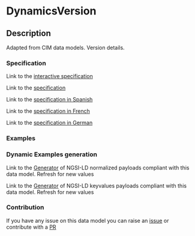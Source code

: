 # DynamicsVersion

## Description 

Adapted from CIM data models. Version details.
### Specification

Link to the [interactive specification](https://swagger.lab.fiware.org/?url=https://smart-data-models.github.io/dataModel.EnergyCIM/DynamicsVersion/swagger.yaml)

Link to the [specification](https://smart-data-models.github.io/dataModel.EnergyCIM/DynamicsVersion/doc/spec.md)

Link to the [specification in Spanish](https://smart-data-models.github.io/dataModel.EnergyCIM/DynamicsVersion/doc/spec_ES.md)

Link to the [specification in French](https://smart-data-models.github.io/dataModel.EnergyCIM/DynamicsVersion/doc/spec_FR.md)

Link to the [specification in German](https://smart-data-models.github.io/dataModel.EnergyCIM/DynamicsVersion/doc/spec_DE.md)
### Examples
### Dynamic Examples generation

Link to the [Generator](https://smartdatamodels.org/extra/ngsi-ld_generator_v0.92.php?schemaUrl=https://raw.githubusercontent.com/smart-data-models/dataModel.EnergyCIM/master/DynamicsVersion/schema.json&email=info@smartdatamodels.org) of NGSI-LD normalized payloads compliant with this data model. Refresh for new values

Link to the [Generator](https://smartdatamodels.org/extra/ngsi-ld_generator_keyvalues_v0.92.php?schemaUrl=https://raw.githubusercontent.com/smart-data-models/dataModel.EnergyCIM/master/DynamicsVersion/schema.json&email=info@smartdatamodels.org) of NGSI-LD keyvalues payloads compliant with this data model. Refresh for new values
### Contribution

 If you have any issue on this data model you can raise an [issue](https://github.com/smart-data-models/dataModel.EnergyCIM/issues)  or contribute with a [PR](https://github.com/smart-data-models/dataModel.EnergyCIM/pulls)